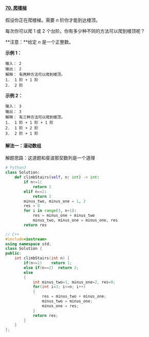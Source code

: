 #### [70. 爬楼梯](https://leetcode-cn.com/problems/climbing-stairs/)

假设你正在爬楼梯。需要 *n* 阶你才能到达楼顶。

每次你可以爬 1 或 2 个台阶。你有多少种不同的方法可以爬到楼顶呢？

**注意：**给定 *n* 是一个正整数。

**示例 1：**

```
输入： 2
输出： 2
解释： 有两种方法可以爬到楼顶。
1.  1 阶 + 1 阶
2.  2 阶
```

**示例 2：**

```
输入： 3
输出： 3
解释： 有三种方法可以爬到楼顶。
1.  1 阶 + 1 阶 + 1 阶
2.  1 阶 + 2 阶
3.  2 阶 + 1 阶
```

#### 解法一：滚动数组

解题思路：这道题和斐波那契数列是一个道理

```python
# Python3
class Solution:
    def climbStairs(self, n: int) -> int:
        if n<=1:
            return 1
        elif n==2:
            return 2
        minus_two, minus_one = 1, 2
        res = 0
        for i in range(3, n+1):
            res = minus_one + minus_two
            minus_two, minus_one = minus_one, res
        return res
```

```c++
// C++
#include<iostream>
using namespace std;
class Solution {
public:
    int climbStairs(int n) {
        if(n<=1)    return 1;
        else if(n==2)  return 2;
        else
        {
            int minus_two=1, minus_one=2, res=0;
            for(int i=3; i<=n; i++)
            {
                res = minus_two + minus_one;
                minus_two = minus_one;
                minus_one = res;
            }
            return res;
        }
    }
};
```


